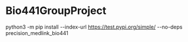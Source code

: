 # Bio441GroupProject

python3 -m pip install --index-url https://test.pypi.org/simple/ --no-deps precision_medlink_bio441
